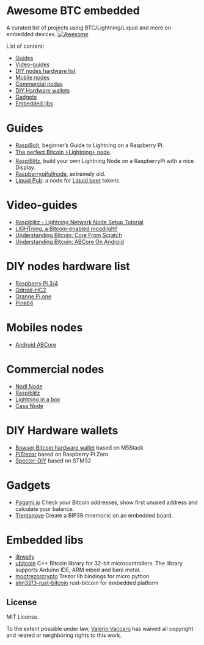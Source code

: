 Awesome BTC embedded
===============
A curated list of projects using BTC/Lightning/Liquid and more on embedded devices.
[![Awesome](https://cdn.rawgit.com/sindresorhus/awesome/d7305f38d29fed78fa85652e3a63e154dd8e8829/media/badge.svg)](https://github.com/sindresorhus/awesome)

List of content:
- [Guides](#guides)
- [Video-guides](#video-guides)
- [DIY nodes hardware list](#diy-nodes-hardware-list)
- [Mobile nodes](#mobile-nodes)
- [Commercial nodes](#commercial-nodes)
- [DIY Hardware wallets](#diy-hardware-wallets)
- [Gadgets](#gadget)
- [Embedded libs](#embedded-libs)

# Guides
- [RaspiBolt](https://stadicus.github.io/RaspiBolt/), beginner’s Guide to ️Lightning️ on a Raspberry Pi.
- [The perfect Bitcoin ⚡️Lightning️⚡ node](https://medium.com/@stadicus/perfect-low-cost-%EF%B8%8Flightning%EF%B8%8F-node-4c2f42a4ff7b).
- [RaspiBlitz](https://github.com/rootzoll/raspiblitz), build your own Lightning Node on a RaspberryPi with a nice Display.
- [Raspberrypifullnode](http://www.raspberrypifullnode.com/), extremely old.
- [Liquid Pub](https://liquid.beer/pub): a node for [Liquid beer](https://liquid.beer/) tokens.

# Video-guides
- [Raspiblitz - Lightning Network Node Setup Tutorial](https://www.youtube.com/watch?v=77BBQWg1n8w)
- [LIGHTning, a Bitcoin-enabled moodlight!](https://www.youtube.com/watch?v=B7Pin_ZHooI)
- [Understanding Bitcoin: Core From Scratch](https://www.youtube.com/watch?v=40mdFIAEh4E&t=19951s)
- [Understanding Bitcoin: ABCore On Android](https://www.youtube.com/watch?v=40mdFIAEh4E&t=22010s)

# DIY nodes hardware list
- [Raspberry Pi 3/4](https://www.raspberrypi.org/)
- [Odroid-HC2](https://www.hardkernel.com/shop/odroid-hc2-home-cloud-two/)
- [Orange Pi one](http://www.orangepi.org/orangepione/)
- [Pine64](https://www.pine64.org/)

# Mobiles nodes
- [Android ABCore](https://github.com/greenaddress/abcore)

# Commercial nodes
- [Nodl Node](https://www.nodl.it/nodl)
- [Raspiblitz](https://github.com/rootzoll/raspiblitz)
- [Lightning in a box](https://lightninginabox.co/product/lightning-in-a-box/)
- [Casa Node](https://store.casa/lightning-node/)

# DIY Hardware wallets
- [Bowser Bitcoin hardware wallet](https://github.com/arcbtc/bowser-bitcoin-hardware-wallet) based on M5Stack
- [PiTrezor](http://www.pitrezor.com/2018/02/pitrezor-homemade-trezor-bitcoin-wallet.html) based on Raspberry Pi Zero
- [Specter-DIY](https://github.com/cryptoadvance/specter-diy) based on STM32

# Gadgets
- [Pagami.io](https://github.com/valerio-vaccaro/pagami) Check your Bitcoin addresses, show first unused address and calculate your balance.
- [Trentanove](https://github.com/valerio-vaccaro/trentanove) Create a BIP39 mnemonic on an embedded board.

# Embedded libs
- [libwally](https://github.com/diybitcoinhardware/libwally-embedded)
- [ubitcoin](https://github.com/micro-bitcoin/uBitcoin) C++ Bitcoin library for 32-bit microcontrollers. The library supports Arduino IDE, ARM mbed and bare metal.
- [modtrezorcrypto](https://github.com/trezor/trezor-firmware/tree/master/core/embed/extmod/modtrezorcrypto) Trezor lib bindings for micro python
- [stm32f3-rust-bitcoin](https://github.com/justinmoon/stm32f3-rust-bitcoin) rust-bitcoin for embedded platform

## License

MIT License.

To the extent possible under law, [Valerio Vaccaro](https://github.com/valerio-vaccaro/) has waived all copyright and related or neighboring rights to this work.
